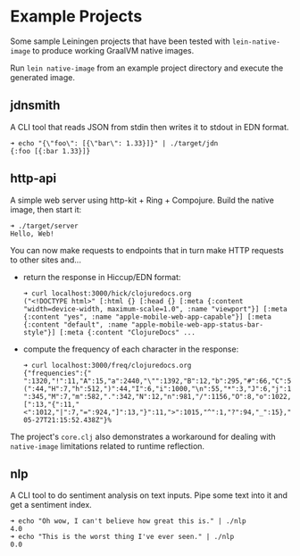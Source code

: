 # Example Projects

Some sample Leiningen projects that have been tested with `lein-native-image` to produce working GraalVM native images.

Run `lein native-image` from an example project directory and execute the generated image.

## jdnsmith

A CLI tool that reads JSON from stdin then writes it to stdout in EDN format.

```
➜ echo "{\"foo\": [{\"bar\": 1.33}]}" | ./target/jdn
{:foo [{:bar 1.33}]}
```

## http-api

A simple web server using http-kit + Ring + Compojure. Build the native image, then start it:
```
➜ ./target/server
Hello, Web!
```

You can now make requests to endpoints that in turn make HTTP requests to other sites and...
- return the response in Hiccup/EDN format:
   ```
   ➜ curl localhost:3000/hick/clojuredocs.org
   ("<!DOCTYPE html>" [:html {} [:head {} [:meta {:content "width=device-width, maximum-scale=1.0", :name "viewport"}] [:meta {:content "yes", :name "apple-mobile-web-app-capable"}] [:meta {:content "default", :name "apple-mobile-web-app-status-bar-style"}] [:meta {:content "ClojureDocs" ...
   ```
- compute the frequency of each character in the response:
   ```
   ➜ curl localhost:3000/freq/clojuredocs.org
   {"frequencies":{" ":1320,"!":11,"A":15,"a":2440,"\"":1392,"B":12,"b":295,"#":66,"C":50,"c":1160,"D":44,"d":574,"❤":1,"%":12,"E":26,"e":1330,"&":144,"F":28,"f":460,"❦":1,"'":44,"G":47,"g":422,"(":44,"H":7,"h":512,")":44,"I":6,"i":1000,"\n":55,"*":3,"J":6,"j":134,"+":2,"K":5,"k":156,",":46,"L":17,"l":1045,"-":345,"M":7,"m":582,".":342,"N":12,"n":981,"/":1156,"O":8,"o":1022,"0":168,"P":48,"p":753,"1":158,"Q":3,"q":15,"2":277,"R":11,"r":1292,"3":228,"S":7,"s":1674,"4":198,"T":13,"t":1431,"5":112,"U":4,"u":542,"6":125,"V":3,"v":526,"7":135,"W":2,"w":263,"8":141,"X":2,"x":42,"9":118,"Y":3,"y":233,"∙":6,":":224,"Z":2,"z":20,";":183,"[":13,"{":11,"<":1012,"|":7,"=":924,"]":13,"}":11,">":1015,"^":1,"?":94,"_":15},"timestamp":"2018-05-27T21:15:52.438Z"}%
   ```

The project's `core.clj` also demonstrates a workaround for dealing with `native-image` limitations related to runtime reflection.

## nlp

A CLI tool to do sentiment analysis on text inputs. Pipe some text into it and get a sentiment index.
```
➜ echo "Oh wow, I can't believe how great this is." | ./nlp
4.0
➜ echo "This is the worst thing I've ever seen." | ./nlp
0.0
```
